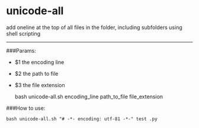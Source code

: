 # unicode-all

add oneline at the top of all files in the folder, including subfolders using shell scripting

---

###Params:

- $1  the encoding line
- $2  the path to file
- $3  the file extension


	bash unicode-all.sh encoding_line path_to_file file_extension

###How to use:

	bash unicode-all.sh "# -*- encoding: utf-81 -*-" test .py